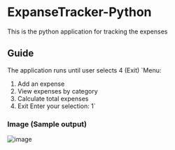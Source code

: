 # ExpanseTracker-Python
This is the python application for tracking the expenses

## Guide

The application runs until user selects 4 (Exit)
`Menu:
1. Add an expense
2. View expenses by category
3. Calculate total expenses
4. Exit
Enter your selection: 1`

### Image (Sample output)
![image](https://github.com/ndizihiwesimon/ExpanseTracker-Python/assets/70353128/49579237-09a7-4baa-9e0f-5a0617e0ec7f)
